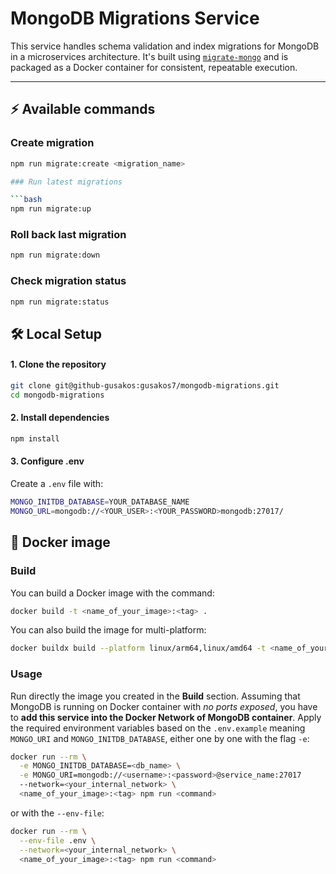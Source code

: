 # MongoDB Migrations Service

This service handles schema validation and index migrations for MongoDB in a microservices architecture. It's built using [`migrate-mongo`](https://github.com/seppevs/migrate-mongo) and is packaged as a Docker container for consistent, repeatable execution.

---

## ⚡ Available commands

### Create migration

````bash
npm run migrate:create <migration_name>

### Run latest migrations

```bash
npm run migrate:up
````

### Roll back last migration

```bash
npm run migrate:down
```

### Check migration status

```bash
npm run migrate:status
```

## 🛠 Local Setup

#### 1. Clone the repository

```bash
git clone git@github-gusakos:gusakos7/mongodb-migrations.git
cd mongodb-migrations
```

#### 2. Install dependencies

```bash
npm install
```

#### 3. Configure .env

Create a `.env` file with:

```bash
MONGO_INITDB_DATABASE=YOUR_DATABASE_NAME
MONGO_URL=mongodb://<YOUR_USER>:<YOUR_PASSWORD>mongodb:27017/
```

## 🐳 Docker image

### Build

You can build a Docker image with the command:

```bash
docker build -t <name_of_your_image>:<tag> .
```

You can also build the image for multi-platform:

```bash
docker buildx build --platform linux/arm64,linux/amd64 -t <name_of_your_image>:<tag> . --push
```

### Usage

Run directly the image you created in the **Build** section. Assuming that MongoDB is running on Docker container with _no ports exposed_, you have to **add this service into the Docker Network of MongoDB container**.
Apply the required environment variables based on the `.env.example` meaning `MONGO_URI` and `MONGO_INITDB_DATABASE`, either one by one with the flag `-e`:

```bash
docker run --rm \
  -e MONGO_INITDB_DATABASE=<db_name> \
  -e MONGO_URI=mongodb://<username>:<password>@service_name:27017
  --network=<your_internal_network> \
  <name_of_your_image>:<tag> npm run <command>
```

or with the `--env-file`:

```bash
docker run --rm \
  --env-file .env \
  --network=<your_internal_network> \
  <name_of_your_image>:<tag> npm run <command>
```
